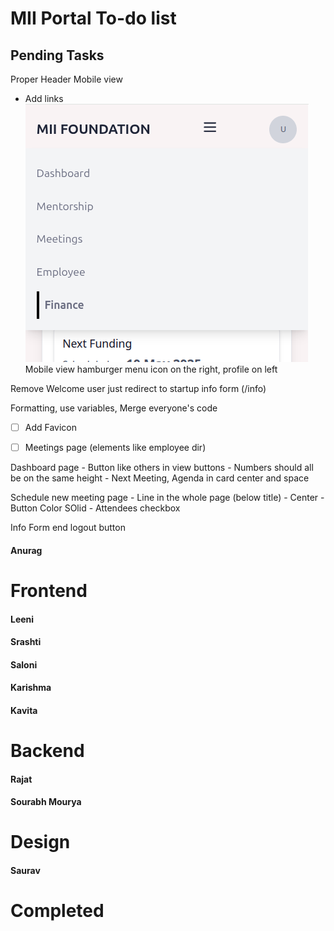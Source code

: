 # MII Portal To-do list

## Pending Tasks

Proper Header
Mobile view
- Add links
![](./header.png)
Mobile view hamburger menu icon on the right, profile on left

Remove Welcome user just redirect to startup info form (/info)

Formatting, use variables, 
Merge everyone's code 

- [ ] Add Favicon
- [ ] Meetings page (elements like employee dir)


Dashboard page
    - Button like others in view buttons
     - Numbers should all be on the same height
     - Next Meeting, Agenda in card center and space 

Schedule new meeting page
    - Line in the whole page (below title) 
    - Center
    - Button Color SOlid
    - Attendees checkbox

Info Form end logout button

#### Anurag 

# Frontend 

#### Leeni 

#### Srashti

#### Saloni

#### Karishma

#### Kavita

# Backend

#### Rajat

#### Sourabh Mourya

# Design

#### Saurav


# Completed

